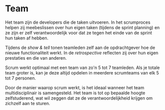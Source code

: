 # Team

Het team zijn de developers die de taken uitvoeren. In het scrumproces helpen zij meebeslissen over hun eigen taken \(tijdens de sprint planning\) en ze zijn er zelf verantwoordelijk voor dat ze tegen het einde van de sprint hun taken af hebben.

Tijdens de _show & tell_ tonen teamleden zelf aan de opdrachtgever hoe de nieuwe functionaliteit werkt. In de _retrospective_ reflecten zij over hun eigen prestaties en die van anderen.

Scrum werkt optimaal met een team van zo'n 5 tot 7 teamleden. Als je totale team groter is, kan je deze altijd opdelen in meerdere scrumteams van elk 5 tot 7 personen.

Door de manier waarop scrum werkt, is het ideaal wanneer het team multidisciplinair is samengesteld. Het team is tot op bepaalde hoogte zelfstuderend, wat wil zeggen dat ze de verantwoordelijkheid krijgen om zichzelf aan te sturen.

